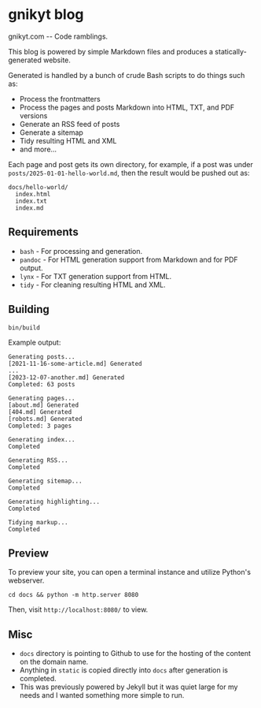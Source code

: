 # gnikyt blog

gnikyt.com -- Code ramblings.

This blog is powered by simple Markdown files and produces a statically-generated website.

Generated is handled by a bunch of crude Bash scripts to do things such as:

* Process the frontmatters
* Process the pages and posts Markdown into HTML, TXT, and PDF versions
* Generate an RSS feed of posts
* Generate a sitemap
* Tidy resulting HTML and XML
* and more...

Each page and post gets its own directory, for example, if a post was under `posts/2025-01-01-hello-world.md`, then the result would be pushed out as:

```
docs/hello-world/
  index.html
  index.txt
  index.md
```

## Requirements

* `bash` - For processing and generation.
* `pandoc` - For HTML generation support from Markdown and for PDF output.
* `lynx` - For TXT generation support from HTML.
* `tidy` - For cleaning resulting HTML and XML.

## Building

`bin/build`

Example output:

```
Generating posts...
[2021-11-16-some-article.md] Generated
...
[2023-12-07-another.md] Generated
Completed: 63 posts

Generating pages...
[about.md] Generated
[404.md] Generated
[robots.md] Generated
Completed: 3 pages

Generating index...
Completed

Generating RSS...
Completed

Generating sitemap...
Completed

Generating highlighting...
Completed

Tidying markup...
Completed
```

## Preview

To preview your site, you can open a terminal instance and utilize Python's webserver.

`cd docs && python -m http.server 8080`

Then, visit `http://localhost:8080/` to view.

## Misc

* `docs` directory is pointing to Github to use for the hosting of the content on the domain name.
* Anything in `static` is copied directly into `docs` after generation is completed.
* This was previously powered by Jekyll but it was quiet large for my needs and I wanted something more simple to run.
